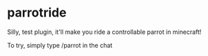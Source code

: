 # parrotride
Silly, test plugin, it'll make you ride a controllable parrot in minecraft!

To try, simply type /parrot in the chat

